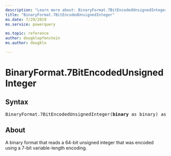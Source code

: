 ```yaml
---
description: "Learn more about: BinaryFormat.7BitEncodedUnsignedInteger"
title: "BinaryFormat.7BitEncodedUnsignedInteger"
ms.date: 7/29/2019
ms.service: powerquery

ms.topic: reference
author: dougklopfenstein
ms.author: dougklo

---
```

# BinaryFormat.7BitEncodedUnsignedInteger

## Syntax

<pre>
BinaryFormat.7BitEncodedUnsignedInteger(<b>binary</b> as binary) as any 
</pre> 
  
## About  
A binary format that reads a 64-bit unsigned integer that was encoded using a 7-bit variable-length encoding. 
